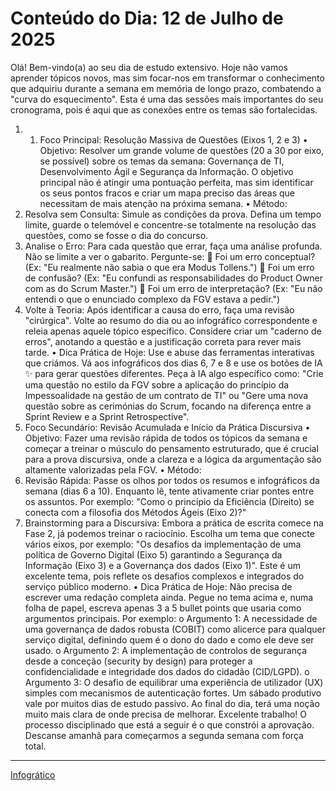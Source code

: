 ﻿# Conteúdo do Dia: 12 de Julho de 2025

Olá! Bem-vindo(a) ao seu dia de estudo extensivo. Hoje não vamos aprender tópicos novos, mas sim focar-nos em transformar o conhecimento que adquiriu durante a semana em memória de longo prazo, combatendo a "curva do esquecimento". Esta é uma das sessões mais importantes do seu cronograma, pois é aqui que as conexões entre os temas são fortalecidas.

1. 1. Foco Principal: Resolução Massiva de Questões (Eixos 1, 2 e 3)
•	Objetivo: Resolver um grande volume de questões (20 a 30 por eixo, se possível) sobre os temas da semana: Governança de TI, Desenvolvimento Ágil e Segurança da Informação. O objetivo principal não é atingir uma pontuação perfeita, mas sim identificar os seus pontos fracos e criar um mapa preciso das áreas que necessitam de mais atenção na próxima semana.
•	Método:
1.	Resolva sem Consulta: Simule as condições da prova. Defina um tempo limite, guarde o telemóvel e concentre-se totalmente na resolução das questões, como se fosse o dia do concurso.
2.	Analise o Erro: Para cada questão que errar, faça uma análise profunda. Não se limite a ver o gabarito. Pergunte-se:
	Foi um erro conceptual? (Ex: "Eu realmente não sabia o que era Modus Tollens.")
	Foi um erro de confusão? (Ex: "Eu confundi as responsabilidades do Product Owner com as do Scrum Master.")
	Foi um erro de interpretação? (Ex: "Eu não entendi o que o enunciado complexo da FGV estava a pedir.")
3.	Volte à Teoria: Após identificar a causa do erro, faça uma revisão "cirúrgica". Volte ao resumo do dia ou ao infográfico correspondente e releia apenas aquele tópico específico. Considere criar um "caderno de erros", anotando a questão e a justificação correta para rever mais tarde.
•	Dica Prática de Hoje: Use e abuse das ferramentas interativas que criámos. Vá aos infográficos dos dias 6, 7 e 8 e use os botões de IA ✨ para gerar questões diferentes. Peça à IA algo específico como: "Crie uma questão no estilo da FGV sobre a aplicação do princípio da Impessoalidade na gestão de um contrato de TI" ou "Gere uma nova questão sobre as cerimónias do Scrum, focando na diferença entre a Sprint Review e a Sprint Retrospective".
2. Foco Secundário: Revisão Acumulada e Início da Prática Discursiva
•	Objetivo: Fazer uma revisão rápida de todos os tópicos da semana e começar a treinar o músculo do pensamento estruturado, que é crucial para a prova discursiva, onde a clareza e a lógica da argumentação são altamente valorizadas pela FGV.
•	Método:
1.	Revisão Rápida: Passe os olhos por todos os resumos e infográficos da semana (dias 6 a 10). Enquanto lê, tente ativamente criar pontes entre os assuntos. Por exemplo: "Como o princípio da Eficiência (Direito) se conecta com a filosofia dos Métodos Ágeis (Eixo 2)?"
2.	Brainstorming para a Discursiva: Embora a prática de escrita comece na Fase 2, já podemos treinar o raciocínio. Escolha um tema que conecte vários eixos, por exemplo: "Os desafios da implementação de uma política de Governo Digital (Eixo 5) garantindo a Segurança da Informação (Eixo 3) e a Governança dos dados (Eixo 1)". Este é um excelente tema, pois reflete os desafios complexos e integrados do serviço público moderno.
•	Dica Prática de Hoje: Não precisa de escrever uma redação completa ainda. Pegue no tema acima e, numa folha de papel, escreva apenas 3 a 5 bullet points que usaria como argumentos principais. Por exemplo:
o	Argumento 1: A necessidade de uma governança de dados robusta (COBIT) como alicerce para qualquer serviço digital, definindo quem é o dono do dado e como ele deve ser usado.
o	Argumento 2: A implementação de controlos de segurança desde a conceção (security by design) para proteger a confidencialidade e integridade dos dados do cidadão (CID/LGPD).
o	Argumento 3: O desafio de equilibrar uma experiência de utilizador (UX) simples com mecanismos de autenticação fortes.
Um sábado produtivo vale por muitos dias de estudo passivo. Ao final do dia, terá uma noção muito mais clara de onde precisa de melhorar.
Excelente trabalho! O processo disciplinado que está a seguir é o que constrói a aprovação. Descanse amanhã para começarmos a segunda semana com força total.

---

[Infogrático](https://g.co/gemini/share/eb3a87ffe1ec)